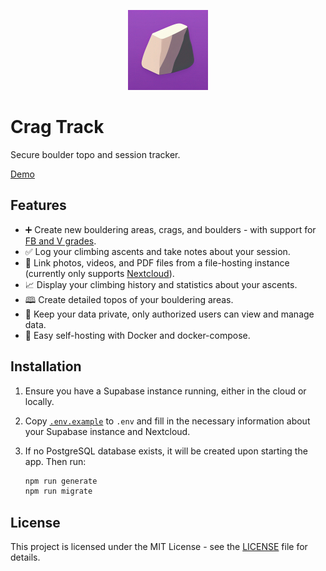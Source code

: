 <p align="center">
  <img src="./static/android-chrome-512x512.png" width="128" alt="Crag Track Logo" />
</p>

# Crag Track

Secure boulder topo and session tracker.

[Demo](https://crag-track.vercel.app/)

## Features

- ➕ Create new bouldering areas, crags, and boulders - with support for [FB and V grades](https://www.mountainproject.com/international-climbing-grades).
- ✅ Log your climbing ascents and take notes about your session.
- 📸 Link photos, videos, and PDF files from a file-hosting instance (currently only supports [Nextcloud](https://github.com/nextcloud)).
- 📈 Display your climbing history and statistics about your ascents.
- 🕮 Create detailed topos of your bouldering areas.
- 🔐 Keep your data private, only authorized users can view and manage data.
- 🚀 Easy self-hosting with Docker and docker-compose.

## Installation

1. Ensure you have a Supabase instance running, either in the cloud or locally.
2. Copy [`.env.example`](./.env.example) to `.env` and fill in the necessary information about your Supabase instance and Nextcloud.
3. If no PostgreSQL database exists, it will be created upon starting the app. Then run:

   ```bash
   npm run generate
   npm run migrate
   ```

## License

This project is licensed under the MIT License - see the [LICENSE](LICENSE) file for details.
